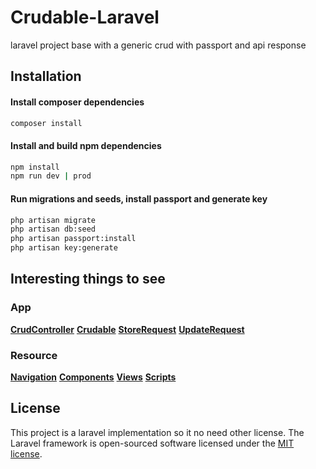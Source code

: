 # Crudable-Laravel

laravel project base with a generic crud with passport and api response 

## Installation
#### Install composer dependencies
```bash
composer install
```
#### Install and build npm dependencies
```bash
npm install
npm run dev | prod
```
#### Run migrations and seeds, install passport and generate key
```bash
php artisan migrate
php artisan db:seed
php artisan passport:install
php artisan key:generate
```

## Interesting things to see 
### App
 **[CrudController](https://github.com/Jnsasv/Crudable-Laravel/blob/master/app/Http/Controllers/CrudController.php)**
 **[Crudable](https://github.com/Jnsasv/Crudable-Laravel/blob/master/app/Models/Crudable.php)**
**[StoreRequest](https://github.com/Jnsasv/Crudable-Laravel/blob/master/app/Http/Requests/StoreRequest.php)**
**[UpdateRequest](https://github.com/Jnsasv/Crudable-Laravel/blob/master/app/Http/Requests/UpdateRequest.php)**

### Resource
 **[Navigation](https://github.com/Jnsasv/Crudable-Laravel/blob/master/resources/views/layouts/navigation.blade.php)**
 **[Components](https://github.com/Jnsasv/Crudable-Laravel/tree/master/resources/views/components)**
 **[Views](https://github.com/Jnsasv/Crudable-Laravel/tree/master/resources/views/crud)**
 **[Scripts](https://github.com/Jnsasv/Crudable-Laravel/blob/master/resources/js/crud.js)**


## License
This project is a laravel implementation so it no need other license.
The Laravel framework is open-sourced software licensed under the [MIT license](https://opensource.org/licenses/MIT).
